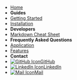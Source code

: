 <!-- docs/_sidebar.md -->

- [Home](./README.md)
- **Guides**
- [Getting Started](./guides/getting_started.md)
- [Installation](./guides/installation.md)
- **Developers**
- [Markdown Cheat Sheet](./developers/markdown_cheat_sheet.md)
- **Frequently Asked Questions**
- [Application](./faq/application.md)
- [Features](./faq/features.md)
- **Contact**
- [![GitHub Icon](https://icongr.am/fontawesome/github.svg?size=16&color=3C85D4)GitHub](https://github.com/wynioux)
- [![LinkedIn Icon](https://icongr.am/fontawesome/linkedin.svg?size=16&color=3C85D4)LinkedIn](https://www.linkedin.com/in/bahadirguder)
- [![Mail Icon](https://icongr.am/fontawesome/envelope.svg?size=16&color=3C85D4)Mail](mailto:bahadir.guder@icloud.com)
